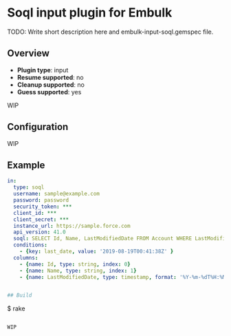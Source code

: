 # Soql input plugin for Embulk

TODO: Write short description here and embulk-input-soql.gemspec file.

## Overview

* **Plugin type**: input
* **Resume supported**: no
* **Cleanup supported**: no
* **Guess supported**: yes

WIP

## Configuration

WIP

## Example

```yaml
in:
  type: soql
  username: sample@example.com
  password: password
  security_token: ***
  client_id: ***
  client_secret: ***
  instance_url: https://sample.force.com
  api_version: 41.0
  soql: SELECT Id, Name, LastModifiedDate FROM Account WHERE LastModifiedDate > :last_date ORDER BY Id
  conditions:
    - {key: last_date, value: '2019-08-19T00:41:38Z' }
  columns:
    - {name: Id, type: string, index: 0}
    - {name: Name, type: string, index: 1}
    - {name: LastModifiedDate, type: timestamp, format: '%Y-%m-%dT%H:%M:%S.%L%z', index: 2}```


## Build

```
$ rake
```

WIP